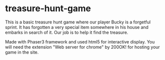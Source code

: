 # treasure-hunt-game
This is a basic treasure hunt game where our player Bucky is a forgetful sprint. It has forgotten a very special item somewhere in his house and embarks in search of it. Our job is to help it find the treasure.

Made with Phaser3 framework and used html5 for interactive display.
You will need the extension "Web server for chrome" by 200OK! for hosting your game in the site.
